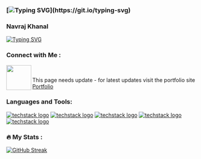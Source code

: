 ### [![Typing SVG](https://readme-typing-svg.demolab.com/?lines=>+print('Hello+world'))](https://git.io/typing-svg)
### Navraj Khanal
[![Typing SVG](https://readme-typing-svg.demolab.com/?lines=Computer+Science+Undergrad;Cloud+and+DevOps+Enthusiast)](https://git.io/typing-svg)
### Connect with Me :
<a href ="https://www.linkedin.com/in/navraj-khanal-011/"><img align="left" width="66px" src="https://upload.wikimedia.org/wikipedia/commons/0/01/LinkedIn_Logo.svg" /></a>
<br>

This page needs update - for latest updates visit the portfolio site <a href="https://mrneilk.github.io/NavrajKhanal.github.io/"> Portfolio</a>

### Languages and Tools:
[![techstack logo](https://readme-components.vercel.app/api?component=logo&logo=react)](https://github.com/harish-sethuraman/readme-components)
[![techstack logo](https://readme-components.vercel.app/api?component=logo&logo=Django&fill=51be95)](https://github.com/harish-sethuraman/readme-components)
[![techstack logo](https://readme-components.vercel.app/api?component=logo&logo=Node.js&fill=5daf47)](https://github.com/harish-sethuraman/readme-components)
[![techstack logo](https://readme-components.vercel.app/api?component=logo&logo=Python&fill=1e415e)](https://github.com/harish-sethuraman/readme-components)
[![techstack logo](https://readme-components.vercel.app/api?component=logo&logo=Java&fill=f0931c)](https://github.com/harish-sethuraman/readme-components)
<br>
### :fire: My Stats :
[![GitHub Streak](https://streak-stats.demolab.com/?user=mrneilk)](https://git.io/streak-stats)
